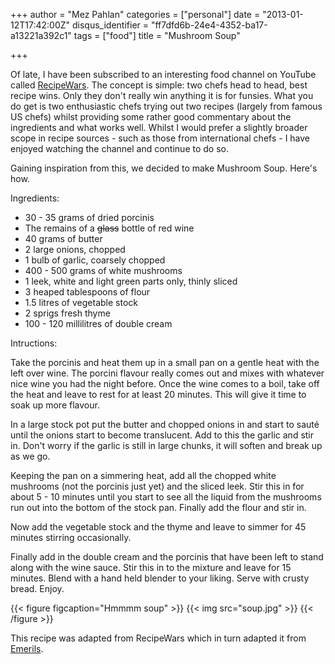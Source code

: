 +++
author = "Mez Pahlan"
categories = ["personal"]
date = "2013-01-12T17:42:00Z"
disqus_identifier = "ff7dfd6b-24e4-4352-ba17-a13221a392c1"
tags = ["food"]
title = "Mushroom Soup"

+++

Of late, I have been subscribed to an interesting food channel on YouTube called
[RecipeWars](http://www.youtube.com/user/RecipeWars). The concept is simple: two chefs head to head, best recipe  wins.
Only they don't really win anything it is for funsies. What you  do get is two enthusiastic chefs trying out two recipes
(largely from famous US chefs) whilst providing some rather good commentary about the ingredients and what works well.
Whilst I would prefer a slightly broader scope in recipe sources - such as those from international chefs - I have
enjoyed watching the channel and continue to do so.

<!--more-->

Gaining inspiration from this, we decided to make Mushroom Soup. Here's how.

Ingredients:

* 30 - 35 grams of dried porcinis
* The remains of a ~~glass~~ bottle of red wine
* 40 grams of butter
* 2 large onions, chopped
* 1 bulb of garlic, coarsely chopped
* 400 - 500 grams of white mushrooms
* 1 leek, white and light green parts only, thinly sliced
* 3 heaped tablespoons of flour
* 1.5 litres of vegetable stock
* 2 sprigs fresh thyme
* 100 - 120 millilitres of double cream

Intructions:

Take the porcinis and heat them up in a small pan on a gentle heat with the left over wine. The porcini flavour really
comes out and mixes with whatever nice wine you had the night before. Once the wine comes to a boil, take off the heat
and leave to rest for at least 20 minutes. This will give it time to soak up more flavour.

In a large stock pot put the butter and chopped onions in and start to sauté until the onions start to become
translucent. Add to this the garlic and stir in. Don't worry if the garlic is still in large chunks, it will soften and
break up as we go.

Keeping the pan on a simmering heat, add all the chopped white mushrooms (not the porcinis just yet) and the sliced
leek. Stir this in for about 5 - 10 minutes until you start to see all the liquid from the mushrooms run out into the
bottom of the stock pan. Finally add the flour and stir in.

Now add the vegetable stock and the thyme and leave to simmer for 45 minutes stirring occasionally.

Finally add in the double cream and the porcinis that have been left to stand along with the wine sauce. Stir this in to
the mixture and leave for 15 minutes. Blend with a hand held blender to your liking. Serve with crusty bread. Enjoy.

{{< figure figcaption="Hmmmm soup" >}}
    {{< img src="soup.jpg" >}}
{{< /figure >}}

This recipe was adapted from RecipeWars which in turn adapted it from
[Emerils](http://www.marthasflowers.com/recipe/4639/Cream-of-Porcini-Soup-with-Quail-Eggs).
